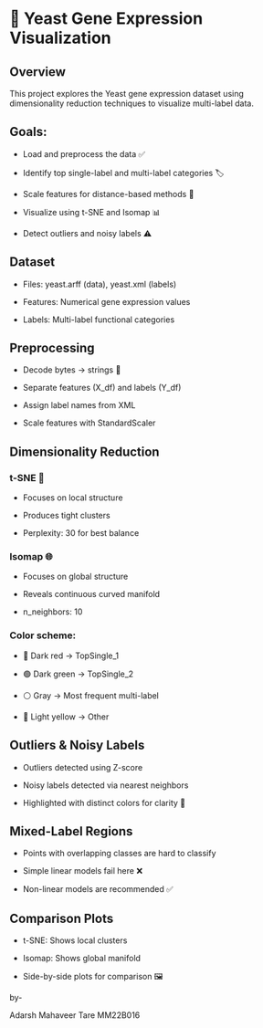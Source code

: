 # 🧬 Yeast Gene Expression Visualization

## Overview

This project explores the Yeast gene expression dataset using dimensionality reduction techniques to visualize multi-label data.

## Goals:

* Load and preprocess the data ✅

* Identify top single-label and multi-label categories 🏷️

* Scale features for distance-based methods 📏

* Visualize using t-SNE and Isomap 📊

* Detect outliers and noisy labels ⚠️

## Dataset

* Files: yeast.arff (data), yeast.xml (labels)

* Features: Numerical gene expression values

* Labels: Multi-label functional categories

## Preprocessing

* Decode bytes → strings 📝

* Separate features (X_df) and labels (Y_df)

* Assign label names from XML

* Scale features with StandardScaler

## Dimensionality Reduction
### t-SNE 🎯

* Focuses on local structure

* Produces tight clusters

* Perplexity: 30 for best balance

### Isomap 🌐

* Focuses on global structure

* Reveals continuous curved manifold

* n_neighbors: 10

### Color scheme:

* 🔴 Dark red → TopSingle_1

* 🟢 Dark green → TopSingle_2

* ⚪ Gray → Most frequent multi-label

* 💛 Light yellow → Other

## Outliers & Noisy Labels

* Outliers detected using Z-score

* Noisy labels detected via nearest neighbors

* Highlighted with distinct colors for clarity 🔎

## Mixed-Label Regions

* Points with overlapping classes are hard to classify

* Simple linear models fail here ❌

* Non-linear models are recommended ✅

## Comparison Plots

* t-SNE: Shows local clusters

* Isomap: Shows global manifold

* Side-by-side plots for comparison 🖼️

by-

Adarsh Mahaveer Tare
MM22B016
